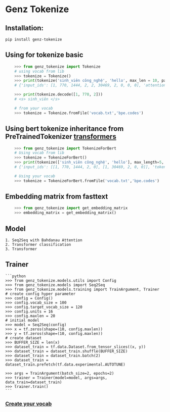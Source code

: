 # Genz Tokenize

## Installation:

    pip install genz-tokenize

## Using for tokenize basic

```python
    >>> from genz_tokenize import Tokenize
    # using vocab from lib
    >>> tokenize = Tokenize()
    >>> print(tokenize('sinh_viên công_nghệ', 'hello', max_len = 10, padding = True, truncation = True))
    # {'input_ids': [1, 770, 1444, 2, 2, 30469, 2, 0, 0, 0], 'attention_mask': [1, 1, 1, 1, 1, 1, 1, 0, 0, 0], 'sequence_id': [None, 0, 0, None, None, 1, None]}

    >>> print(tokenize.decode([1, 770, 2]))
    # <s> sinh_viên </s>

    # from your vocab
    >>> tokenize = Tokenize.fromFile('vocab.txt','bpe.codes')
```

## Using bert tokenize inheritance from PreTrainedTokenizer [transformers](https://github.com/huggingface/transformers)

```python
    >>> from genz_tokenize import TokenizeForBert
    # Using vocab from lib
    >>> tokenize = TokenizeForBert()
    >>> print(tokenize(['sinh_viên công_nghệ', 'hello'], max_length=5, padding='max_length',truncation=True))
    # {'input_ids': [[1, 770, 1444, 2, 0], [1, 30469, 2, 0, 0]], 'token_type_ids': [[0, 0, 0, 0, 0], [0, 0, 0, 0, 0]], 'attention_mask': [[1, 1, 1, 1, 0], [1, 1, 1, 0, 0]]}

    # Using your vocab
    >>> tokenize = TokenizeForBert.fromFile('vocab.txt','bpe.codes')
```

## Embedding matrix from fasttext

```python
    >>> from genz_tokenize import get_embedding_matrix
    >>> embedding_matrix = get_embedding_matrix()
```

## Model

    1. Seq2Seq with Bahdanau Attention
    2. Transformer classification
    3. Transformer

## Trainer

    ```python
    >>> from genz_tokenize.models.utils import Config
    >>> from genz_tokenize.models import Seq2Seq
    >>> from genz_tokenize.models.training import TrainArgument, Trainer
    # create config hyper parameter
    >>> config = Config()
    >>> config.vocab_size = 100
    >>> config.target_vocab_size = 120
    >>> config.units = 16
    >>> config.maxlen = 20
    # initial model
    >>> model = Seq2Seq(config)
    >>> x = tf.zeros(shape=(10, config.maxlen))
    >>> y = tf.zeros(shape=(10, config.maxlen))
    # create dataset
    >>> BUFFER_SIZE = len(x)
    >>> dataset_train = tf.data.Dataset.from_tensor_slices((x, y))
    >>> dataset_train = dataset_train.shuffle(BUFFER_SIZE)
    >>> dataset_train = dataset_train.batch(2)
    >>> dataset_train = dataset_train.prefetch(tf.data.experimental.AUTOTUNE)

    >>> args = TrainArgument(batch_size=2, epochs=2)
    >>> trainer = Trainer(model=model, args=args, data_train=dataset_train)
    >>> trainer.train()
    ```

### [Create your vocab](https://github.com/rsennrich/subword-nmt)
